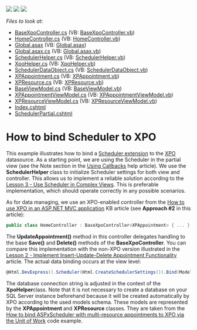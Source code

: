 <!-- default badges list -->
![](https://img.shields.io/endpoint?url=https://codecentral.devexpress.com/api/v1/VersionRange/128553278/14.1.3%2B)
[![](https://img.shields.io/badge/Open_in_DevExpress_Support_Center-FF7200?style=flat-square&logo=DevExpress&logoColor=white)](https://supportcenter.devexpress.com/ticket/details/E4731)
[![](https://img.shields.io/badge/📖_How_to_use_DevExpress_Examples-e9f6fc?style=flat-square)](https://docs.devexpress.com/GeneralInformation/403183)
<!-- default badges end -->
<!-- default file list -->
*Files to look at*:

* [BaseXpoController.cs](./CS/Controllers/BaseXpoController.cs) (VB: [BaseXpoController.vb](./VB/Controllers/BaseXpoController.vb))
* [HomeController.cs](./CS/Controllers/HomeController.cs) (VB: [HomeController.vb](./VB/Controllers/HomeController.vb))
* [Global.asax](./CS/Global.asax) (VB: [Global.asax](./VB/Global.asax))
* [Global.asax.cs](./CS/Global.asax.cs) (VB: [Global.asax.vb](./VB/Global.asax.vb))
* [SchedulerHelper.cs](./CS/Helpers/SchedulerHelper.cs) (VB: [SchedulerHelper.vb](./VB/Helpers/SchedulerHelper.vb))
* [XpoHelper.cs](./CS/Helpers/XpoHelper.cs) (VB: [XpoHelper.vb](./VB/Helpers/XpoHelper.vb))
* [SchedulerDataObject.cs](./CS/Models/SchedulerDataObject.cs) (VB: [SchedulerDataObject.vb](./VB/Models/SchedulerDataObject.vb))
* [XPAppointment.cs](./CS/Models/XPAppointment.cs) (VB: [XPAppointment.vb](./VB/Models/XPAppointment.vb))
* [XPResource.cs](./CS/Models/XPResource.cs) (VB: [XPResource.vb](./VB/Models/XPResource.vb))
* [BaseViewModel.cs](./CS/ViewModels/BaseViewModel.cs) (VB: [BaseViewModel.vb](./VB/ViewModels/BaseViewModel.vb))
* [XPAppointmentViewModel.cs](./CS/ViewModels/XPAppointmentViewModel.cs) (VB: [XPAppointmentViewModel.vb](./VB/ViewModels/XPAppointmentViewModel.vb))
* [XPResourceViewModel.cs](./CS/ViewModels/XPResourceViewModel.cs) (VB: [XPResourceViewModel.vb](./VB/ViewModels/XPResourceViewModel.vb))
* [Index.cshtml](./CS/Views/Home/Index.cshtml)
* [SchedulerPartial.cshtml](./CS/Views/Home/SchedulerPartial.cshtml)
<!-- default file list end -->
# How to bind Scheduler to XPO


<p>This example illustrates how to bind a <a href="http://documentation.devexpress.com/#AspNet/CustomDocument11675">Scheduler extension</a> to the <a href="http://documentation.devexpress.com/#XPO/CustomDocument1998">XPO</a> datasource. As a starting point, we are using the Scheduler in the partial view (see the Note section in the <a href="http://documentation.devexpress.com/#AspNet/CustomDocument9052">Using Callbacks</a> help article). We use the <strong>SchedulerHelper </strong>class to initialize Scheduler settings for both view and controller. This allows us to implement a reliable solution according to the <a href="http://documentation.devexpress.com/#AspNet/CustomDocument11629">Lesson 3 - Use Scheduler in Complex Views</a>. This is preferable implementation, which should operate correctly in any possible scenarios. </p><p></p><p>As for data managing, we use an XPO-enabled controller from the <a href="https://www.devexpress.com/Support/Center/p/K18525">How to use XPO in an ASP.NET MVC application</a> KB article (see <strong>Approach #2</strong> in this article):</p><p></p>

```cs
public class HomeController : BaseXpoController<XPAppointment> { ... }
```

<p></p><p>The <strong>UpdateAppointment()</strong> method in this controller delegates handling to the base <strong>Save()</strong> and <strong>Delete()</strong> methods of the <strong>BaseXpoController<T></strong>. You can compare this implementation with the non-XPO version illustrated in the <a href="http://documentation.devexpress.com/#AspNet/CustomDocument11567">Lesson 2 - Implement Insert-Update-Delete Appointment Functionality</a> article. The actual data binding occurs at the view level:</p><p></p>

```cs
@Html.DevExpress().Scheduler(Html.CreateSchedulerSettings()).Bind(Model.Appointments, Model.Resources).GetHtml()
```

<p></p><p>The database connection string is adjusted in the context of  the <strong>XpoHelper</strong>class. Note that it is not necessary to create a database on your SQL Server instance beforehand because it will be created automatically by XPO according to the used models schema. These models are represented by the <strong>XPAppointment </strong>and <strong>XPResource</strong><strong> </strong>classes. They are taken from the <a href="https://www.devexpress.com/Support/Center/p/E1432">How to bind ASPxScheduler with multi-resource appointments to XPO via the Unit of Work</a> code example.</p>

<br/>


